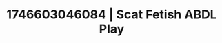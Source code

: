 ---
categories:
- Fantasy lover
- Erotic vulnerability
- AI-generated
- Cyberpunk intimacy
- Tattooed beauties
- ASMR
- Flirty smirk
- Cosplay
image: /assets/images/1746603046084.jpg
layout: post
seo:
  description: Featured content with artistic ABDL Play, Scat Fetish. HD images available.
  keywords: ABDL Play, Scat Fetish
  og_image: /assets/images/1746603046084.jpg
  schema_type: VisualArtwork
tags:
- ABDL Play
- Scat Fetish
- '#1746603046084'
title: 1746603046084 | Scat Fetish ABDL Play
---